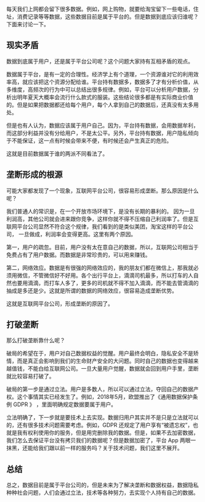 每天我们上网都会留下很多数据。例如，网上购物，就要给淘宝留下一些电话，住址，消费记录等等数据，这些数据目前是属于平台的。但是数据到底应该归谁呢？下面来讨论一下。

## 现实矛盾

数据到底属于用户，还是属于平台公司呢？这个问题大家持有互相矛盾的观点。

数据属于平台，是有一定的合理性。经济学上有个道理，一个资源谁对它的利用效率高，就应该把这个资源分配给谁。平台持有数据多，数据多了才有分析价值，从多维度，高频次的行为中可以总结出很多规律。例如，平台可以分析用户数据，分析出明年夏天大概率会流行什么款式的服装。这些结论很多都是有实际商业价值的。但是如果把数据都还给每个用户，每个人拿到自己的数据后，还真没有太多用处。

但是也有人认为，数据应该属于用户自己。因为，平台持有数据，会用数据牟利，而这部分利益并没有分给用户，不是太公平。另外，平台持有数据，用户隐私倾向于不能保证，这一点有时候会带来不便，有时候还会产生真正的危险。

这就是目前数据属于谁的两派不同看法了。

## 垄断形成的根源

可能大家都发现了一个现象，互联网平台公司，很容易形成垄断。那么原因是什么呢？

我们普通人的常识是，在一个开放市场环境下，是没有长期的暴利的。 因为一旦利润高，其他公司就会进来跟你竞争，这样你就不得不压缩自己利润率了。但是互联网平台公司显然不符合这个规律，我们看到的是类似美团，淘宝这样的平台公司， 一旦做成，利润率会变得更高。这里有两个原因。

第一，用户的疏忽。目前，用户没有太在意自己的数据，所以，互联网公司相当于免费占有了用户数据。而数据是非常珍贵的，可以用来赚钱。

第二，网络效应。数据是有很强的网络效应的，我的朋友们都在微信上，那我就必须用微信，不管微信好不好用。各个出行平台上，滴滴司机最多，所以打车的人自然也要用滴滴，而打车人多了，更多的司机就不得不加入滴滴，而不能去管滴滴的抽成是多还是少。这就是所谓的数据的网络效应，很容易造成垄断优势。

这就是互联网平台公司，形成垄断的原因了。

## 打破垄断

那么打破垄断靠什么呢？

破局的希望在于，用户对自己数据权益的觉醒。用户最终会明白，隐私安全不是矫情，而是真正会影响到我们的生命财产安全的大问题。同时自己的数据也变得越来越值钱，不能白给互联网公司。一旦大量用户觉醒，数据就会回到用户手里，垄断就比较容易打破了。

破局的第一步是通过立法。用户是多数人，所以可以通过立法，夺回自己的数据产权。这个事情其实已经发生了。例如，2018年5月，欧盟推出了《通用数据保护条例 GDPR 》 ，里面明确规定数据要属于用户。

立法明确了，下一步就是要技术上去实现。数据归用户其实并不是只是立法就可以的，还有很多技术问题需要考虑。例如，GDPR 还规定了用户享有“被遗忘权”，也就是我有权利使用你的服务，但是用完删除我的数据。但是，如果不去加密数据，我们怎么去保证平台没有拷贝我们的数据呢？但是数据加密了，平台 App 两眼一抹黑，还能给我们跟以前一样的服务吗？关于技术问题，我们这里不展开。

## 总结

总之，数据目前是属于平台公司的，但是未来为了解决垄断和数据权益，数据隐私种种社会问题，人们会通过立法，技术等各种努力，去实现个人持有自己的数据。
